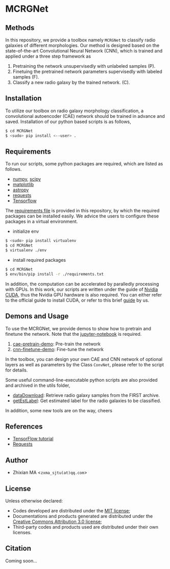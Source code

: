 # MCRGNet
<TODO>

## Methods
In this repository, we provide a toolbox namely `MCRGNet` to classify radio galaxies of different morphologies. Our method is designed based on the state-of-the-art Convolutional Neural Network (CNN), which is trained and applied under a three step framework as
1. Pretraining the network unsupervisedly with unlabeled samples (P).
2. Finetuing the pretrained network parameters supervisedly with labeled samples (F).
3. Classify a new radio galaxy by the trained network. (C).

## Installation
To utilize our toolbox on radio galaxy morphology classification, a convolutional autoencoder (CAE) network should be trained in advance and saved. Installation of our python based scripts is as follows, 

```sh
$ cd MCRGNet
$ <sudo> pip install <--user> . 
```

## Requirements
To run our scripts, some python packages are required, which are listed as follows.

- [numpy](http://www.numpy.org/), [scipy](https://www.scipy.org/)
- [matplotlib](http://www.matplotlib.org)
- [astropy](http://docs.astropy.org/en/stable/)
- [requests](http://www.python-requests.org/en/master/)
- [Tensorflow](http://www.tensorflow.org)

The [requirements file](https://github.com/myinxd/MCRGNet/blob/master/requirements.txt) is provided in this repository, by which the required packages can be installed easily. We advice the users to configure these packages in a virtual environment.

- initialize env
```sh
$ <sudo> pip install virtualenv
$ cd MCRGNet
$ virtualenv ./env
```
- install required packages
```sh
$ cd MCRGNet
$ env/bin/pip install -r ./requirements.txt
``` 

In addition, the computation can be accelerated by paralledly processing with GPUs. In this work, our scripts are written under the guide of [Nvidia CUDA](https://developer.nvidia.com/cuda-downloads), thus the Nvidia GPU hardware is also required. You can either refer to the official guide to install CUDA, or refer to this brief [guide](https://github.com/myinxd/MCRGNet/blob/master/cuda_installation.md) by us.


## Demons and Usage
To use the MCRGNet, we provide demos to show how to pretrain and finetune the network. Note that the [jupyter-notebook](http://jupyter.org/) is required.

1. [cae-pretrain-demo](https://github.com/myinxd/MCRGNet/blob/master/demo/cae-pretrain-demo.ipynb): Pre-train the network
2. [cnn-finetune-demo](https://github.com/myinxd/MCRGNet/blob/master/demo/cae-pretrain-demo.ipynb): Fine-tune the network

In the toolbox, you can design your own CAE and CNN network of optional layers as well as parameters by the Class `ConvNet`, please refer to the script for details.

Some useful command-line-executable python scripts are also provided and archived in the utils folder,
- [dataDownload](https://github.com/myinxd/MCRGNet/blob/master/utils/dataDownload.py): Retrieve radio galaxy samples from the FIRST archive.
- [getEstLabel](https://github.com/myinxd/MCRGNet/blob/master/utils/getEstLabel): Get estimated label for the radio galaxies to be classified.

In addition, some new tools are on the way, cheers 

## References
- [TensorFlow tutorial](https://www.tensorflow.org/tutorials/)
- [Requests](http://docs.python-requests.org/en/master/)

## Author
- Zhixian MA <`zxma_sjtu(at)qq.com`>

## License
Unless otherwise declared:

- Codes developed are distributed under the [MIT license](https://opensource.org/licenses/mit-license.php);
- Documentations and products generated are distributed under the [Creative Commons Attribution 3.0 license](https://creativecommons.org/licenses/by/3.0/us/deed.en_US);
- Third-party codes and products used are distributed under their own licenses.

## Citation
Coming soon...
